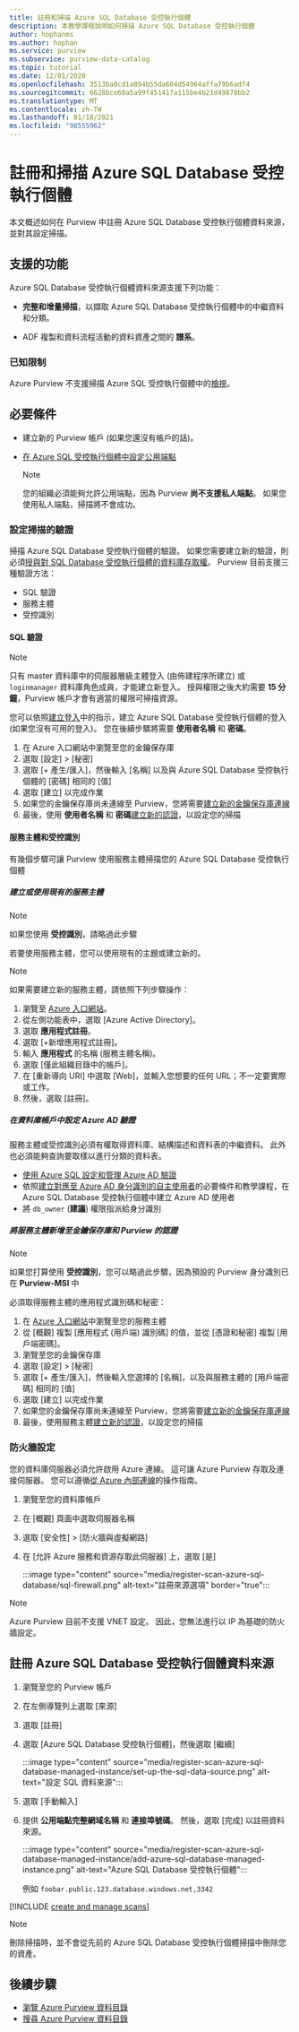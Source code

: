 ```yaml
---
title: 註冊和掃描 Azure SQL Database 受控執行個體
description: 本教學課程說明如何掃描 Azure SQL Database 受控執行個體
author: hophanms
ms.author: hophan
ms.service: purview
ms.subservice: purview-data-catalog
ms.topic: tutorial
ms.date: 12/01/2020
ms.openlocfilehash: 3513ba0cd1a894b55da604d54964affa79b6adf4
ms.sourcegitcommit: 6628bce68a5a99f451417a115be4b21d49878bb2
ms.translationtype: MT
ms.contentlocale: zh-TW
ms.lasthandoff: 01/18/2021
ms.locfileid: "98555962"
---
```

# <a name="register-and-scan-an-azure-sql-database-managed-instance"></a>註冊和掃描 Azure SQL Database 受控執行個體

本文概述如何在 Purview 中註冊 Azure SQL Database 受控執行個體資料來源，並對其設定掃描。

## <a name="supported-capabilities"></a>支援的功能

Azure SQL Database 受控執行個體資料來源支援下列功能：

- **完整和增量掃描**，以擷取 Azure SQL Database 受控執行個體中的中繼資料和分類。

- ADF 複製和資料流程活動的資料資產之間的 **譜系**。

### <a name="known-limitations"></a>已知限制

Azure Purview 不支援掃描 Azure SQL 受控執行個體中的[檢視](/sql/relational-databases/views/views?view=azuresqldb-mi-current&preserve-view=true)。

## <a name="prerequisites"></a>必要條件

- 建立新的 Purview 帳戶 (如果您還沒有帳戶的話)。

- [在 Azure SQL 受控執行個體中設定公用端點](/azure/azure-sql/managed-instance/public-endpoint-configure)
    > [!Note]
    > 您的組織必須能夠允許公用端點，因為 Purview **尚不支援私人端點**。 如果您使用私人端點，掃描將不會成功。

### <a name="setting-up-authentication-for-a-scan"></a>設定掃描的驗證

掃描 Azure SQL Database 受控執行個體的驗證。 如果您需要建立新的驗證，則必須[授與對 SQL Database 受控執行個體的資料庫存取權](/azure/azure-sql/database/logins-create-manage)。 Purview 目前支援三種驗證方法：

- SQL 驗證
- 服務主體
- 受控識別

#### <a name="sql-authentication"></a>SQL 驗證

> [!Note]
> 只有 master 資料庫中的伺服器層級主體登入 (由佈建程序所建立) 或 `loginmanager` 資料庫角色成員，才能建立新登入。 授與權限之後大約需要 **15 分鐘**，Purview 帳戶才會有適當的權限可掃描資源。

您可以依照[建立登入](/sql/t-sql/statements/create-login-transact-sql?view=azuresqldb-current&preserve-view=true#examples-1)中的指示，建立 Azure SQL Database 受控執行個體的登入 (如果您沒有可用的登入)。 您在後續步驟將需要 **使用者名稱** 和 **密碼**。

1. 在 Azure 入口網站中瀏覽至您的金鑰保存庫
1. 選取 [設定] > [秘密]
1. 選取 [+ 產生/匯入]，然後輸入 [名稱] 以及與 Azure SQL Database 受控執行個體的 [密碼] 相同的 [值]
1. 選取 [建立] 以完成作業
1. 如果您的金鑰保存庫尚未連線至 Purview，您將需要[建立新的金鑰保存庫連線](manage-credentials.md#create-azure-key-vaults-connections-in-your-azure-purview-account)
1. 最後，使用 **使用者名稱** 和 **密碼**[建立新的認證](manage-credentials.md#create-a-new-credential)，以設定您的掃描

#### <a name="service-principal-and-managed-identity"></a>服務主體和受控識別

有幾個步驟可讓 Purview 使用服務主體掃描您的 Azure SQL Database 受控執行個體

##### <a name="create-or-use-an-existing-service-principal"></a>建立或使用現有的服務主體

> [!Note]
> 如果您使用 **受控識別**，請略過此步驟

若要使用服務主體，您可以使用現有的主題或建立新的。 

> [!Note]
> 如果需要建立新的服務主體，請依照下列步驟操作：
> 1. 瀏覽至 [Azure 入口網站](https://portal.azure.com)。
> 1. 從左側功能表中，選取 [Azure Active Directory]。
> 1. 選取 **應用程式註冊**。
> 1. 選取 [+新增應用程式註冊]。
> 1. 輸入 **應用程式** 的名稱 (服務主體名稱)。
> 1. 選取 [僅此組織目錄中的帳戶]。
> 1. 在 [重新導向 URI] 中選取 [Web]，並輸入您想要的任何 URL；不一定要實際或工作。
> 1. 然後，選取 [註冊]。

##### <a name="configure-azure-ad-authentication-in-the-database-account"></a>在資料庫帳戶中設定 Azure AD 驗證

服務主體或受控識別必須有權取得資料庫、結構描述和資料表的中繼資料。 此外也必須能夠查詢要取樣以進行分類的資料表。
- [使用 Azure SQL 設定和管理 Azure AD 驗證](/azure/azure-sql/database/authentication-aad-configure)
- 依照[建立對應至 Azure AD 身分識別的自主使用者](/azure/azure-sql/database/authentication-aad-configure?tabs=azure-powershell#create-contained-users-mapped-to-azure-ad-identities)的必要條件和教學課程，在 Azure SQL Database 受控執行個體中建立 Azure AD 使用者
- 將 `db_owner` (**建議**) 權限指派給身分識別

##### <a name="add-service-principal-to-key-vault-and-purviews-credential"></a>將服務主體新增至金鑰保存庫和 Purview 的認證

> [!Note]
> 如果您打算使用 **受控識別**，您可以略過此步驟，因為預設的 Purview 身分識別已在 **Purview-MSI** 中

必須取得服務主體的應用程式識別碼和秘密：

1. 在 [Azure 入口網站](https://portal.azure.com)中瀏覽至您的服務主體
1. 從 [概觀] 複製 [應用程式 (用戶端) 識別碼] 的值，並從 [憑證和秘密] 複製 [用戶端密碼]。
1. 瀏覽至您的金鑰保存庫
1. 選取 [設定] > [秘密]
1. 選取 [+ 產生/匯入]，然後輸入您選擇的 [名稱]，以及與服務主體的 [用戶端密碼] 相同的 [值]
1. 選取 [建立] 以完成作業
1. 如果您的金鑰保存庫尚未連線至 Purview，您將需要[建立新的金鑰保存庫連線](manage-credentials.md#create-azure-key-vaults-connections-in-your-azure-purview-account)
1. 最後，使用服務主體[建立新的認證](manage-credentials.md#create-a-new-credential)，以設定您的掃描

### <a name="firewall-settings"></a>防火牆設定

您的資料庫伺服器必須允許啟用 Azure 連線。 這可讓 Azure Purview 存取及連接伺服器。 您可以遵循[從 Azure 內部連線](../azure-sql/database/firewall-configure.md#connections-from-inside-azure)的操作指南。

1. 瀏覽至您的資料庫帳戶
1. 在 [概觀] 頁面中選取伺服器名稱
1. 選取 [安全性] > [防火牆與虛擬網路]
1. 在 [允許 Azure 服務和資源存取此伺服器] 上，選取 [是]

    :::image type="content" source="media/register-scan-azure-sql-database/sql-firewall.png" alt-text="註冊來源選項" border="true":::
    
> [!Note]
> Azure Purview 目前不支援 VNET 設定。 因此，您無法進行以 IP 為基礎的防火牆設定。

## <a name="register-an-azure-sql-database-managed-instance-data-source"></a>註冊 Azure SQL Database 受控執行個體資料來源

1. 瀏覽至您的 Purview 帳戶

1. 在左側導覽列上選取 [來源]

1. 選取 [註冊]

1. 選取 [Azure SQL Database 受控執行個體]，然後選取 [繼續]

    :::image type="content" source="media/register-scan-azure-sql-database-managed-instance/set-up-the-sql-data-source.png" alt-text="設定 SQL 資料來源":::

1. 選取 [手動輸入]

1. 提供 **公用端點完整網域名稱** 和 **連接埠號碼**。 然後，選取 [完成] 以註冊資料來源。

    :::image type="content" source="media/register-scan-azure-sql-database-managed-instance/add-azure-sql-database-managed-instance.png" alt-text="Azure SQL Database 受控執行個體":::

    例如 `foobar.public.123.database.windows.net,3342`

[!INCLUDE [create and manage scans](includes/manage-scans.md)]

> [!NOTE]
> 刪除掃描時，並不會從先前的 Azure SQL Database 受控執行個體掃描中刪除您的資產。

## <a name="next-steps"></a>後續步驟

- [瀏覽 Azure Purview 資料目錄](how-to-browse-catalog.md)
- [搜尋 Azure Purview 資料目錄](how-to-search-catalog.md)

